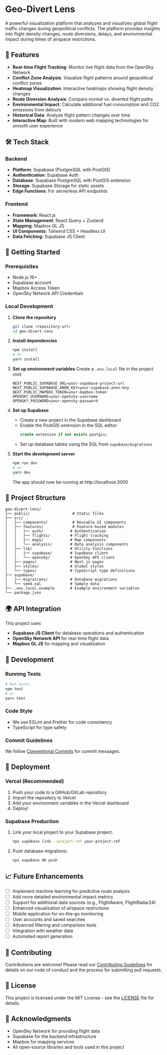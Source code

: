 # Geo-Divert Lens

A powerful visualization platform that analyzes and visualizes global flight traffic changes during geopolitical conflicts. The platform provides insights into flight density changes, route diversions, delays, and environmental impact during times of airspace restrictions.

## 🌟 Features

- **Real-time Flight Tracking**: Monitor live flight data from the OpenSky Network
- **Conflict Zone Analysis**: Visualize flight patterns around geopolitical conflict zones
- **Heatmap Visualization**: Interactive heatmaps showing flight density changes
- **Route Diversion Analysis**: Compare normal vs. diverted flight paths
- **Environmental Impact**: Calculate additional fuel consumption and CO2 emissions from detours
- **Historical Data**: Analyze flight pattern changes over time
- **Interactive Map**: Built with modern web mapping technologies for smooth user experience

## 🛠 Tech Stack

### Backend
- **Platform**: Supabase (PostgreSQL with PostGIS)
- **Authentication**: Supabase Auth
- **Database**: Supabase PostgreSQL with PostGIS extension
- **Storage**: Supabase Storage for static assets
- **Edge Functions**: For serverless API endpoints

### Frontend
- **Framework**: React.js
- **State Management**: React Query + Zustand
- **Mapping**: Mapbox GL JS
- **UI Components**: Tailwind CSS + Headless UI
- **Data Fetching**: Supabase JS Client

## 🚀 Getting Started

### Prerequisites

- Node.js 16+
- Supabase account
- Mapbox Access Token
- OpenSky Network API Credentials

### Local Development

1. **Clone the repository**
   ```bash
   git clone <repository-url>
   cd geo-divert-lens
   ```

2. **Install dependencies**
   ```bash
   npm install
   # or
   yarn install
   ```

3. **Set up environment variables**
   Create a `.env.local` file in the project root:
   ```
   NEXT_PUBLIC_SUPABASE_URL=your-supabase-project-url
   NEXT_PUBLIC_SUPABASE_ANON_KEY=your-supabase-anon-key
   NEXT_PUBLIC_MAPBOX_TOKEN=your-mapbox-token
   OPENSKY_USERNAME=your-opensky-username
   OPENSKY_PASSWORD=your-opensky-password
   ```

4. **Set up Supabase**
   - Create a new project in the Supabase dashboard
   - Enable the PostGIS extension in the SQL editor:
     ```sql
     create extension if not exists postgis;
     ```
   - Set up database tables using the SQL from `supabase/migrations`

5. **Start the development server**
   ```bash
   npm run dev
   # or
   yarn dev
   ```
   The app should now be running at http://localhost:3000

## 📂 Project Structure

```
geo-divert-lens/
├── public/                   # Static files
├── src/
│   ├── components/           # Reusable UI components
│   ├── features/             # Feature-based modules
│   │   ├── auth/            # Authentication
│   │   ├── flights/         # Flight tracking
│   │   ├── maps/            # Map components
│   │   └── analysis/        # Data analysis components
│   ├── lib/                 # Utility functions
│   │   ├── supabase/        # Supabase client
│   │   └── opensky/         # OpenSky API client
│   ├── pages/               # Next.js pages
│   ├── styles/              # Global styles
│   └── types/               # TypeScript type definitions
├── supabase/
│   ├── migrations/          # Database migrations
│   └── seed.sql             # Sample data
├── .env.local.example       # Example environment variables
└── package.json
```

## 🌍 API Integration

This project uses:
- **Supabase JS Client** for database operations and authentication
- **OpenSky Network API** for real-time flight data
- **Mapbox GL JS** for mapping and visualization

## 🔧 Development

### Running Tests

```bash
# Run tests
npm test
# or
yarn test
```

### Code Style
- We use ESLint and Prettier for code consistency
- TypeScript for type safety

### Commit Guidelines

We follow [Conventional Commits](https://www.conventionalcommits.org/) for commit messages.

## 🚀 Deployment

### Vercel (Recommended)

1. Push your code to a GitHub/GitLab repository
2. Import the repository to Vercel
3. Add your environment variables in the Vercel dashboard
4. Deploy!

### Supabase Production

1. Link your local project to your Supabase project:
   ```bash
   npx supabase link --project-ref your-project-ref
   ```
2. Push database migrations:
   ```bash
   npx supabase db push
   ```

## 📈 Future Enhancements

- [ ] Implement machine learning for predictive route analysis
- [ ] Add more detailed environmental impact metrics
- [ ] Support for additional data sources (e.g., FlightAware, FlightRadar24)
- [ ] Enhanced visualization of airspace restrictions
- [ ] Mobile application for on-the-go monitoring
- [ ] User accounts and saved searches
- [ ] Advanced filtering and comparison tools
- [ ] Integration with weather data
- [ ] Automated report generation

## 🤝 Contributing

Contributions are welcome! Please read our [Contributing Guidelines](CONTRIBUTING.md) for details on our code of conduct and the process for submitting pull requests.

## 📄 License

This project is licensed under the MIT License - see the [LICENSE](LICENSE) file for details.

## 🙏 Acknowledgments

- OpenSky Network for providing flight data
- Supabase for the backend infrastructure
- Mapbox for mapping services
- All open-source libraries and tools used in this project
